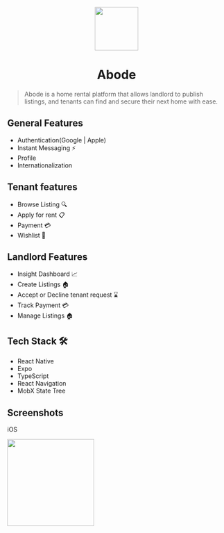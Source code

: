 <p align="center">
  <a>
    <img width="100px" src="https://gray-polonium-ebf.notion.site/image/https%3A%2F%2Fs3-us-west-2.amazonaws.com%2Fsecure.notion-static.com%2Fb46656c5-ce1a-432a-80ba-f6ce18f0db53%2Flogo_icon3.png?table=block&id=432cd7cc-82e0-438d-8962-e007d7e39d55&spaceId=e793d939-44d0-487a-b5ff-842b2ce8e4c1&width=250&userId=&cache=v2">
  </a>
  <h1 align="center">Abode</h1>  
</p>

> Abode is a home rental platform that allows landlord to publish listings, and tenants can find and secure 
> their next home with ease.

## General Features

- Authentication(Google | Apple)
- Instant Messaging ⚡
- Profile
- Internationalization

## Tenant features

- Browse Listing 🔍
- Apply for rent 📋
- Payment 💳
- Wishlist 🔖

## Landlord Features

- Insight Dashboard 📈
- Create Listings 🏠
- Accept or Decline tenant request ⌛️ 
- Track Payment 💳 
- Manage Listings 🏠

## Tech Stack 🛠️

- React Native
- Expo
- TypeScript
- React Navigation
- MobX State Tree


## Screenshots

iOS

<img width="200px" src="https://gray-polonium-ebf.notion.site/image/https%3A%2F%2Fs3-us-west-2.amazonaws.com%2Fsecure.notion-static.com%2F5a282a50-07ae-4e66-a3a5-b077698f2303%2FiPhone_11_Pro_Max.png?id=e8185dad-a94d-405f-88cc-4d3218b3ab0f&table=block&spaceId=e793d939-44d0-487a-b5ff-842b2ce8e4c1&width=1320&userId=&cache=v2">